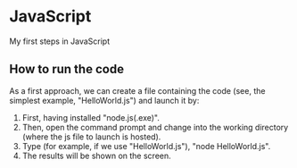 # JavaScript
My first steps in JavaScript

## How to run the code
As a first approach, we can create a file containing the code (see, the simplest example, "HelloWorld.js") and launch it by:
  1. First, having installed "node.js(.exe)".
  2. Then, open the command prompt and change into the working directory (where the js file to launch is hosted).
  3. Type (for example, if we use "HelloWorld.js"), "node HelloWorld.js". 
  4. The results will be shown on the screen.

